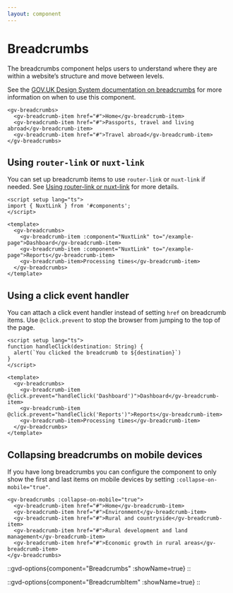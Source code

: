```yaml
---
layout: component
---
```


# Breadcrumbs

The breadcrumbs component helps users to understand where they are within a website’s structure and move between levels.

See the [GOV.UK Design System documentation on breadcrumbs](https://design-system.service.gov.uk/components/breadcrumbs/) for more information on when to use this component.

```vue
<gv-breadcrumbs>
  <gv-breadcrumb-item href="#">Home</gv-breadcrumb-item>
  <gv-breadcrumb-item href="#">Passports, travel and living abroad</gv-breadcrumb-item>
  <gv-breadcrumb-item href="#">Travel abroad</gv-breadcrumb-item>
</gv-breadcrumbs>
```

## Using `router-link` or `nuxt-link`

You can set up breadcrumb items to use `router-link` or `nuxt-link` if needed. See
[Using router-link or nuxt-link](/get-started/using-router-link-or-nuxt-link) for more details.

```vue
<script setup lang="ts">
import { NuxtLink } from '#components';
</script>

<template>
  <gv-breadcrumbs>
    <gv-breadcrumb-item :component="NuxtLink" to="/example-page">Dashboard</gv-breadcrumb-item>
    <gv-breadcrumb-item :component="NuxtLink" to="/example-page">Reports</gv-breadcrumb-item>
    <gv-breadcrumb-item>Processing times</gv-breadcrumb-item>
  </gv-breadcrumbs>
</template>
```

## Using a click event handler

You can attach a click event handler instead of setting `href` on breadcrumb items. Use `@click.prevent` to stop the browser from jumping to the top of the page.

```vue
<script setup lang="ts">
function handleClick(destination: String) {
  alert(`You clicked the breadcrumb to ${destination}`)
}
</script>

<template>
  <gv-breadcrumbs>
    <gv-breadcrumb-item @click.prevent="handleClick('Dashboard')">Dashboard</gv-breadcrumb-item>
    <gv-breadcrumb-item @click.prevent="handleClick('Reports')">Reports</gv-breadcrumb-item>
    <gv-breadcrumb-item>Processing times</gv-breadcrumb-item>
  </gv-breadcrumbs>
</template>
```

## Collapsing breadcrumbs on mobile devices

If you have long breadcrumbs you can configure the component to only show the first and last items on mobile devices
by setting `:collapse-on-mobile="true"`.

```vue
<gv-breadcrumbs :collapse-on-mobile="true">
  <gv-breadcrumb-item href="#">Home</gv-breadcrumb-item>
  <gv-breadcrumb-item href="#">Environment</gv-breadcrumb-item>
  <gv-breadcrumb-item href="#">Rural and countryside</gv-breadcrumb-item>
  <gv-breadcrumb-item href="#">Rural development and land management</gv-breadcrumb-item>
  <gv-breadcrumb-item href="#">Economic growth in rural areas</gv-breadcrumb-item>
</gv-breadcrumbs>
```

::gvd-options{component="Breadcrumbs" :showName=true}
::

::gvd-options{component="BreadcrumbItem" :showName=true}
::